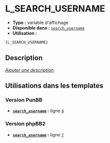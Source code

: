 # L_SEARCH_USERNAME
* __Type :__ variable d'affichage
* __Disponible dans :__ [`search_username`](../tpl/var/search_username.md)
* __Utilisation :__

```html
{L_SEARCH_USERNAME}
```

## Description
[*Ajouter une description*](https://fa-tvars.appspot.com/var/L_SEARCH_USERNAME)

## Utilisations dans les templates

### Version PunBB
* __[`search_username`](../tpl/var/search_username.md#readme) :__ ligne [`9`](../tpl/src/punbb/search_username.tpl#L9)

### Version phpBB2
* __[`search_username`](../tpl/var/search_username.md#readme) :__ ligne [`7`](../tpl/src/subsilver/search_username.tpl#L7)